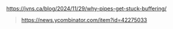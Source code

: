 https://jvns.ca/blog/2024/11/29/why-pipes-get-stuck-buffering/
> https://news.ycombinator.com/item?id=42275033
